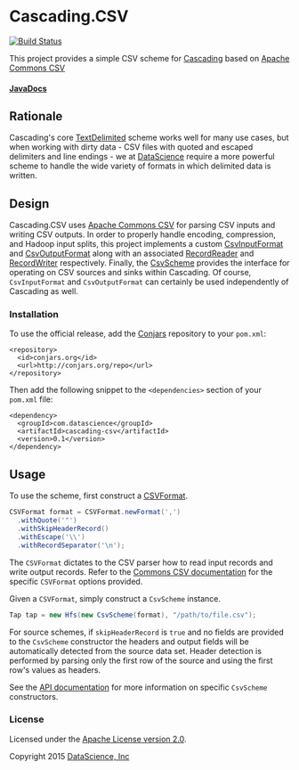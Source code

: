 # Cascading.CSV
[![Build Status](https://travis-ci.org/datascienceinc/cascading.csv.png)](https://travis-ci.org/datascienceinc/cascading.csv)

This project provides a simple CSV scheme for [Cascading](http://cascading.org) based on [Apache Commons CSV](https://commons.apache.org/proper/commons-csv/)

#### [JavaDocs](http://datascienceinc.github.io/cascading.csv/0.4)

## Rationale

Cascading's core [TextDelimited](http://docs.cascading.org/cascading/2.0/javadoc/cascading/scheme/hadoop/TextDelimited.html)
scheme works well for many use cases, but when working with dirty data - CSV files with quoted and escaped delimiters and
line endings - we at [DataScience](http://datascience.com) require a more powerful scheme to handle the wide variety of
formats in which delimited data is written.

## Design

Cascading.CSV uses [Apache Commons CSV](https://commons.apache.org/proper/commons-csv/) for parsing CSV inputs and writing
CSV outputs. In order to properly handle encoding, compression, and Hadoop input splits, this project implements a custom
[CsvInputFormat](http://datascienceinc.github.io/cascading.csv/0.4/com/datascience/hadoop/CsvInputFormat.html)
and [CsvOutputFormat](http://datascienceinc.github.io/cascading.csv/0.4/com/datascience/hadoop/CsvOutputFormat.html)
along with an associated [RecordReader](http://datascienceinc.github.io/cascading.csv/0.4/com/datascience/hadoop/CsvRecordReader.html)
and [RecordWriter](http://datascienceinc.github.io/cascading.csv/0.4/com/datascience/hadoop/CsvRecordWriter.html) respectively.
Finally, the [CsvScheme](http://datascienceinc.github.io/cascading.csv/0.4/com/datascience/cascading/scheme/CsvScheme.html)
provides the interface for operating on CSV sources and sinks within Cascading. Of course, `CsvInputFormat` and
`CsvOutputFormat` can certainly be used independently of Cascading as well.

### Installation

To use the official release, add the [Conjars](http://conjars.org/) repository to your `pom.xml`:

```
<repository>
  <id>conjars.org</id>
  <url>http://conjars.org/repo</url>
</repository>
```

Then add the following snippet to the `<dependencies>` section of your `pom.xml` file:

```
<dependency>
  <groupId>com.datascience</groupId>
  <artifactId>cascading-csv</artifactId>
  <version>0.1</version>
</dependency>
```

## Usage

To use the scheme, first construct a [CSVFormat](https://commons.apache.org/proper/commons-csv/apidocs/org/apache/commons/csv/CSVFormat.html).

```java
CSVFormat format = CSVFormat.newFormat(',')
  .withQuote('"')
  .withSkipHeaderRecord()
  .withEscape('\\')
  .withRecordSeparator('\n');
```

The `CSVFormat` dictates to the CSV parser how to read input records and write output records. Refer to the
[Commons CSV documentation](https://commons.apache.org/proper/commons-csv/archives/1.1/apidocs/index.html) for the specific
`CSVFormat` options provided.

Given a `CSVFormat`, simply construct a `CsvScheme` instance.

```java
Tap tap = new Hfs(new CsvScheme(format), "/path/to/file.csv");
```

For source schemes, if `skipHeaderRecord` is `true` and no fields are provided to the `CsvScheme` constructor the headers
and output fields will be automatically detected from the source data set. Header detection is performed by parsing only
the first row of the source and using the first row's values as headers.

See the [API documentation](http://datascienceinc.github.io/cascading.csv/0.4) for more information on specific
`CsvScheme` constructors.

### License
Licensed under the [Apache License version 2.0](http://www.apache.org/licenses/LICENSE-2.0).

Copyright 2015 [DataScience, Inc](http://datascience.com)

